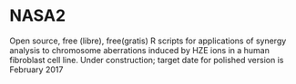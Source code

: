 # NASA2
Open source, free (libre), free(gratis) R scripts for applications of synergy analysis to chromosome aberrations induced by HZE ions in a human fibroblast cell line. Under construction; target date for polished version is February 2017
